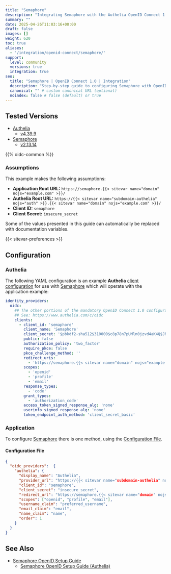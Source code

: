 ```yaml
---
title: "Semaphore"
description: "Integrating Semaphore with the Authelia OpenID Connect 1.0 Provider."
summary: ""
date: 2025-04-26T11:03:16+00:00
draft: false
images: []
weight: 620
toc: true
aliases:
  - '/integration/openid-connect/semaphore/'
support:
  level: community
  versions: true
  integration: true
seo:
  title: "Semaphore | OpenID Connect 1.0 | Integration"
  description: "Step-by-step guide to configuring Semaphore with OpenID Connect 1.0 for secure SSO. Enhance your login flow using Authelia’s modern identity management."
  canonical: "" # custom canonical URL (optional)
  noindex: false # false (default) or true
---
```


## Tested Versions

- [Authelia]
  - [v4.39.9](https://github.com/authelia/authelia/releases/tag/v4.39.9)
- [Semaphore]
  - [v2.13.14](https://github.com/semaphoreui/semaphore/releases/tag/v2.13.14)

{{% oidc-common %}}

### Assumptions

This example makes the following assumptions:

- __Application Root URL:__ `https://semaphore.{{< sitevar name="domain" nojs="example.com" >}}/`
- __Authelia Root URL:__ `https://{{< sitevar name="subdomain-authelia" nojs="auth" >}}.{{< sitevar name="domain" nojs="example.com" >}}/`
- __Client ID:__ `semaphore`
- __Client Secret:__ `insecure_secret`

Some of the values presented in this guide can automatically be replaced with documentation variables.

{{< sitevar-preferences >}}

## Configuration

### Authelia

The following YAML configuration is an example __Authelia__ [client configuration] for use with [Semaphore] which will
operate with the application example:

```yaml {title="configuration.yml"}
identity_providers:
  oidc:
    ## The other portions of the mandatory OpenID Connect 1.0 configuration go here.
    ## See: https://www.authelia.com/c/oidc
    clients:
      - client_id: 'semaphore'
        client_name: 'Semaphore'
        client_secret: '$pbkdf2-sha512$310000$c8p78n7pUMln0jzvd4aK4Q$JNRBzwAo0ek5qKn50cFzzvE9RXV88h1wJn5KGiHrD0YKtZaR/nCb2CJPOsKaPK0hjf.9yHxzQGZziziccp6Yng'  # The digest of 'insecure_secret'.
        public: false
        authorization_policy: 'two_factor'
        require_pkce: false
        pkce_challenge_method: ''
        redirect_uris:
          - 'https://semaphore.{{< sitevar name="domain" nojs="example.com" >}}/api/auth/oidc/authelia/redirect'
        scopes:
          - 'openid'
          - 'profile'
          - 'email'
        response_types:
          - 'code'
        grant_types:
          - 'authorization_code'
        access_token_signed_response_alg: 'none'
        userinfo_signed_response_alg: 'none'
        token_endpoint_auth_method: 'client_secret_basic'
```

### Application

To configure [Semaphore] there is one method, using the [Configuration File](#configuration-file).

#### Configuration File

```json {title="config.json"}
{
  "oidc_providers":  {
    "authelia": {
      "display_name": "Authelia",
      "provider_url": "https://{{< sitevar name="subdomain-authelia" nojs="auth" >}}.{{< sitevar name="domain" nojs="example.com" >}}",
      "client_id": "semaphore",
      "client_secret": "insecure_secret",
      "redirect_url": "https://semaphore.{{< sitevar name="domain" nojs="example.com" >}}/api/auth/oidc/authelia/redirect",
      "scopes": ["openid", "profile", "email"],
      "username_claim": "preferred_username",
      "email_claim": "email",
      "name_claim": "name",
      "order": 1
    }
  }
}
```

## See Also

- [Semaphore OpenID Setup Guide](https://docs.semaphoreui.com/administration-guide/openid/)
  - [Semaphore OpenID Setup Guide (Authelia)](https://docs.semaphoreui.com/administration-guide/openid/authelia/)

[Semaphore]: https://semaphoreui.com/
[Authelia]: https://www.authelia.com
[OpenID Connect 1.0]: ../../introduction.md
[client configuration]: ../../../../configuration/identity-providers/openid-connect/clients.md
